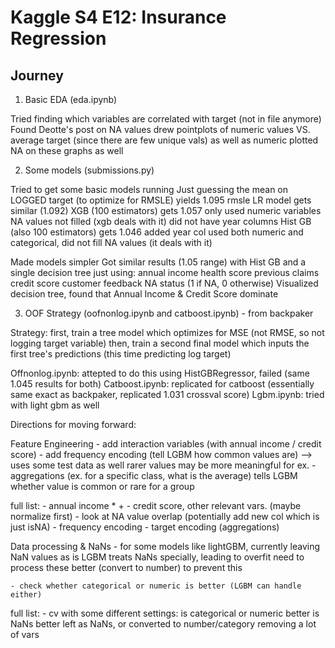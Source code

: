 # Kaggle S4 E12: Insurance Regression

## Journey
1. Basic EDA (eda.ipynb)

Tried finding which variables are correlated with target (not in file anymore)
Found Deotte's post on NA values
    drew pointplots of numeric values VS. average target (since there are few unique vals)
        as well as numeric
    plotted NA on these graphs as well

2. Some models (submissions.py)

Tried to get some basic models running
    Just guessing the mean on LOGGED target (to optimize for RMSLE) yields 1.095 rmsle
    LR model gets similar (1.092)
    XGB (100 estimators) gets 1.057
        only used numeric variables
        NA values not filled (xgb deals with it)
        did not have year columns
    Hist GB (also 100 estimators) gets 1.046
        added year col
        used both numeric and categorical, did not fill NA values (it deals with it)

Made models simpler
    Got similar results (1.05 range) with Hist GB and a single decision tree just using:
        annual income
        health score
        previous claims
        credit score
        customer feedback NA status (1 if NA, 0 otherwise)
    Visualized decision tree, found that Annual Income & Credit Score dominate

3. OOF Strategy (oofnonlog.ipynb and catboost.ipynb) - from backpaker

Strategy:
    first, train a tree model which optimizes for MSE (not RMSE, so not logging target variable)
    then, train a second final model which inputs the first tree's predictions (this time predicting log target)

Offnonlog.ipynb: attepted to do this using HistGBRegressor, failed (same 1.045 results for both)
Catboost.ipynb: replicated for catboost (essentially same exact as backpaker, replicated 1.031 crossval score)
Lgbm.ipynb: tried with light gbm as well


Directions for moving forward:

Feature Engineering
    - add interaction variables (with annual income / credit score)
    - add frequency encoding (tell LGBM how common values are) --> uses some test data as well
        rarer values may be more meaningful for ex.
    - aggregations (ex. for a specific class, what is the average)
        tells LGBM whether value is common or rare for a group

full list:
    - annual income * + - credit score, other relevant vars. (maybe normalize first)
    - look at NA value overlap (potentially add new col which is just isNA)
    - frequency encoding
    - target encoding (aggregations)

Data processing & NaNs
    - for some models like lightGBM, currently leaving NaN values as is
    LGBM treats NaNs specially, leading to overfit
    need to process these better (convert to number) to prevent this

    - check whether categorical or numeric is better (LGBM can handle either)

full list:
    - cv with some different settings:
        is categorical or numeric better
        is NaNs better left as NaNs, or converted to number/category
        removing a lot of vars